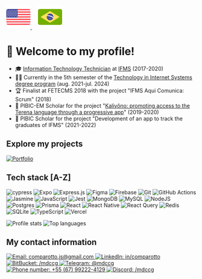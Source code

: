 <p>
  <a href="#">
    <img width="64px" src="./assets/en-US.svg" title="Click here to read the American English version" alt="American English" />
  </a>

  <a href="./README-pt-BR.md" style="margin-left: 16px;">
    <img width="64px" src="./assets/pt-BR.svg" title="Clique aqui para ler a versão em Português Brasileiro" alt="Português Brasileiro" />
  </a>
</p>

# 👋 Welcome to my profile!

- 🎓 [Information Technology Technician](https://www.ifms.edu.br/campi/campus-aquidauana/cursos/integrado/informatica) at [IFMS](https://ifms.edu.br/) (2017-2020)
- 👨‍💻 Currently in the 5th semester of the [Technology in Internet Systems degree program](https://www.ifms.edu.br/campi/campus-aquidauana/cursos/graduacao/sistemas-para-internet/sistemas-para-internet) (aug. 2021-jul. 2024)
- 🏆 Finalist at FETECMS 2018 with the project "IFMS Aqui Comunica: Scrum" (2018)
- 🔬 PIBIC-EM Scholar for the project "[Kalivôno: promoting access to the Terena language through a progressive app](https://kalivono.vercel.app)" (2019-2020)
- 🔬 PIBIC Scholar for the project "Development of an app to track the graduates of IFMS" (2021-2022)

## Explore my projects

[![Portfolio](https://img.shields.io/badge/Portfolio-%23000000.svg?style=for-the-badge&logo=firefox&logoColor=#FF7139)](#)

## Tech stack [A-Z]

![cypress](https://img.shields.io/badge/-cypress-%23E5E5E5?style=for-the-badge&logo=cypress&logoColor=058a5e)
![Expo](https://img.shields.io/badge/expo-1C1E24?style=for-the-badge&logo=expo&logoColor=#D04A37)
![Express.js](https://img.shields.io/badge/express.js-%23404d59.svg?style=for-the-badge&logo=express&logoColor=%2361DAFB)
![Figma](https://img.shields.io/badge/figma-%23F24E1E.svg?style=for-the-badge&logo=figma&logoColor=white)
![Firebase](https://img.shields.io/badge/firebase-%23039BE5.svg?style=for-the-badge&logo=firebase)
![Git](https://img.shields.io/badge/git-%23F05033.svg?style=for-the-badge&logo=git&logoColor=white)
![GitHub Actions](https://img.shields.io/badge/github%20actions-%232671E5.svg?style=for-the-badge&logo=githubactions&logoColor=white)
![Jasmine](https://img.shields.io/badge/jasmine-%238A4182.svg?style=for-the-badge&logo=jasmine&logoColor=white) <!-- ![Java](https://img.shields.io/badge/java-%23ED8B00.svg?style=for-the-badge&logo=openjdk&logoColor=white) -->
![JavaScript](https://img.shields.io/badge/javascript-%23323330.svg?style=for-the-badge&logo=javascript&logoColor=%23F7DF1E)
![Jest](https://img.shields.io/badge/-jest-%23C21325?style=for-the-badge&logo=jest&logoColor=white)
![MongoDB](https://img.shields.io/badge/MongoDB-%234ea94b.svg?style=for-the-badge&logo=mongodb&logoColor=white)
![MySQL](https://img.shields.io/badge/mysql-%2300f.svg?style=for-the-badge&logo=mysql&logoColor=white)
![NodeJS](https://img.shields.io/badge/node.js-6DA55F?style=for-the-badge&logo=node.js&logoColor=white) <!-- ![PHP](https://img.shields.io/badge/php-%23777BB4.svg?style=for-the-badge&logo=php&logoColor=white) -->
![Postgres](https://img.shields.io/badge/postgres-%23316192.svg?style=for-the-badge&logo=postgresql&logoColor=white)
![Prisma](https://img.shields.io/badge/Prisma-3982CE?style=for-the-badge&logo=Prisma&logoColor=white) <!-- ![Python](https://img.shields.io/badge/python-3670A0?style=for-the-badge&logo=python&logoColor=ffdd54) -->
![React](https://img.shields.io/badge/react-%2320232a.svg?style=for-the-badge&logo=react&logoColor=%2361DAFB)
![React Native](https://img.shields.io/badge/react_native-%2320232a.svg?style=for-the-badge&logo=react&logoColor=%2361DAFB)
![React Query](https://img.shields.io/badge/-React%20Query-FF4154?style=for-the-badge&logo=react%20query&logoColor=white)
![Redis](https://img.shields.io/badge/redis-%23DD0031.svg?style=for-the-badge&logo=redis&logoColor=white)
![SQLite](https://img.shields.io/badge/sqlite-%2307405e.svg?style=for-the-badge&logo=sqlite&logoColor=white)
![TypeScript](https://img.shields.io/badge/typescript-%23007ACC.svg?style=for-the-badge&logo=typescript&logoColor=white)
![Vercel](https://img.shields.io/badge/vercel-%23000000.svg?style=for-the-badge&logo=vercel&logoColor=white)

![Profile stats](https://github-readme-status-mdccg.vercel.app/api?username=mdccg&show_icons=true&theme=transparent)
![Top languages](https://github-readme-status-mdccg.vercel.app/api/top-langs/?username=mdccg&theme=transparent&hide=html,css,hack)

## My contact information

<p>
  <a target="_blank" href="mailto:comparotto.js@gmail.com">
    <img alt="Email: comparotto.js@gmail.com" title="comparotto.js@gmail.com" src="https://img.shields.io/badge/Gmail-D14836?style=for-the-badge&logo=gmail&logoColor=white" />
  </a>

  <a target="_blank" href="https://www.linkedin.com/in/matheus-comparotto-1a7895113">
    <img alt="LinkedIn: in/comparotto" title="in/comparotto" src="https://img.shields.io/badge/LinkedIn-0077B5?style=for-the-badge&logo=linkedin&logoColor=white" />
  </a>

  <a target="_blank" href="https://bitbucket.org/mdccg">
    <img alt="BitBucket: /mdccg" title="/mdccg" src="https://img.shields.io/badge/Bitbucket-0747a6?style=for-the-badge&logo=bitbucket&logoColor=white" />
  </a>

  <a target="_blank" href="https://t.me/mdccg">
    <img alt="Telegram: @mdccg" title="@mdccg" src="https://img.shields.io/badge/Telegram-2CA5E0?style=for-the-badge&logo=telegram&logoColor=white" />
  </a>

  <a target="_blank" href="https://wa.me/+5567992224129">
    <img alt="Phone number: +55 (67) 99222-4129" title="+55 (67) 99222-4129" src="https://img.shields.io/badge/WhatsApp-25D366?style=for-the-badge&logo=whatsapp&logoColor=white" />
  </a>

  <a target="_blank" href="https://discord.com/channels/@me/mdccg/">
    <img alt="Discord: /mdccg" title="/mdccg" src="https://img.shields.io/badge/Discord-7289DA?style=for-the-badge&logo=discord&logoColor=white" />
  </a>
</p>
